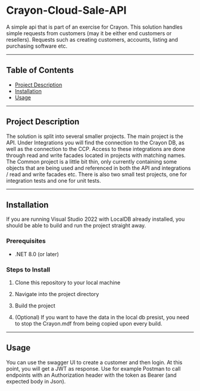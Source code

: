 # Crayon-Cloud-Sale-API

A simple api that is part of an exercise for Crayon. This solution handles simple requests from customers (may it be either end customers or resellers).
Requests such as creating customers, accounts, listing and purchasing software etc.

---

## Table of Contents

- [Project Description](#project-description)
- [Installation](#installation)
- [Usage](#usage)

---

## Project Description

The solution is split into several smaller projects. The main project is the API. Under Integrations you will find the connection to the Crayon DB, as well as
the connection to the CCP. Access to these integrations are done through read and write facades located in projects with matching names. The Common project is
a little bit thin, only currently containing some objects that are being used and referenced in both the API and integrations / read and write facades etc.
There is also two small test projects, one for integration tests and one for unit tests.

---

## Installation

If you are running Visual Studio 2022 with LocalDB already installed, you should be able to build and run the project straight away.

### Prerequisites

- .NET 8.0 (or later)

### Steps to Install

1. Clone this repository to your local machine

2. Navigate into the project directory

3. Build the project

4. (Optional) If you want to have the data in the local db presist, you need to stop the Crayon.mdf from being copied upon every build.

---

## Usage

You can use the swagger UI to create a customer and then login. At this point, you will get a JWT as response. Use for example Postman to call endpoints with
an Authorization header with the token as Bearer (and expected body in Json).
